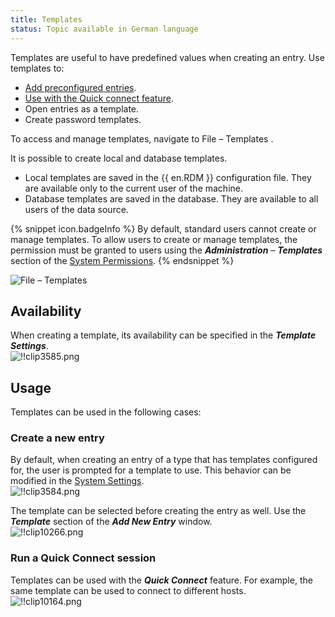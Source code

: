 ```yaml
---
title: Templates
status: Topic available in German language
---
```

Templates are useful to have predefined values when creating an entry. Use templates to:  

* [Add preconfigured entries](#create-a-new-entry). 
* [Use with the Quick connect feature](#run-a-quick-connect-session). 
* Open entries as a template. 
* Create password templates. 

To access and manage templates, navigate to File – Templates .  

It is possible to create local and database templates.  

* Local templates are saved in the {{ en.RDM }} configuration file. They are available only to the current user of the machine. 
* Database templates are saved in the database. They are available to all users of the data source. 

{% snippet icon.badgeInfo %} 
By default, standard users cannot create or manage templates. To allow users to create or manage templates, the permission must be granted to users using the ***Administration*** – ***Templates*** section of the [System Permissions](/rdm/windows/commands/administration/settings/system-permissions/). 
{% endsnippet %}
 
![File – Templates](https://webdevolutions.azureedge.net/docs/en/rdm/windows/clip10235.png) 

## Availability 

When creating a template, its availability can be specified in the ***Template Settings***.  
![!!clip3585.png](https://webdevolutions.azureedge.net/docs/en/rdm/windows/clip3585.png) 

## Usage 

Templates can be used in the following cases: 

### Create a new entry 

By default, when creating an entry of a type that has templates configured for, the user is prompted for a template to use. This behavior can be modified in the [System Settings](/rdm/windows/commands/administration/settings/system-settings/general/).  
![!!clip3584.png](https://webdevolutions.azureedge.net/docs/en/rdm/windows/clip3584.png) 

The template can be selected before creating the entry as well. Use the ***Template*** section of the ***Add New Entry*** window.  
![!!clip10266.png](https://webdevolutions.azureedge.net/docs/en/rdm/windows/clip10266.png) 

### Run a Quick Connect session 

Templates can be used with the ***Quick Connect*** feature. For example, the same template can be used to connect to different hosts.  
![!!clip10164.png](https://webdevolutions.azureedge.net/docs/en/rdm/windows/clip10164.png) 


